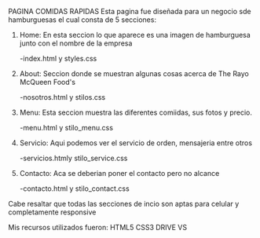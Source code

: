 PAGINA COMIDAS RAPIDAS
Esta pagina fue diseñada para un negocio sde hamburguesas el cual consta de 5 secciones:

1. Home: En esta seccion lo que aparece es una imagen de hamburguesa junto con el nombre de la empresa
   
   -index.html y styles.css
   
3. About: Seccion donde se muestran algunas cosas acerca de The Rayo McQueen Food's
   
   -nosotros.html y stilos.css
   
5. Menu: Esta seccion muestra las diferentes comiidas, sus fotos y precio.
   
   -menu.html y stilo_menu.css
   
7. Servicio: Aqui podemos ver el servicio de orden, mensajeria entre otros
   
   -servicios.htmly stilo_service.css
   
9. Contacto: Aca se deberian poner el contacto pero no alcance
    
    -contacto.html y stilo_contact.css
   
Cabe resaltar que todas las secciones de incio son aptas para celular y completamente responsive

Mis recursos utilizados fueron:
HTML5
CSS3
DRIVE
VS
